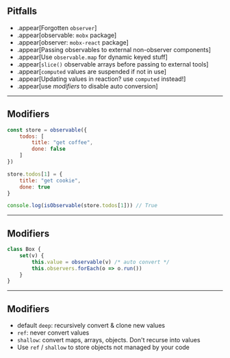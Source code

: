 

## Pitfalls

* .appear[Forgotten `observer`]
* .appear[observable: `mobx` package]
* .appear[observer: `mobx-react` package]
* .appear[Passing observables to external non-observer components]
* .appear[Use `observable.map` for dynamic keyed stuff]
* .appear[`slice()` observable arrays before passing to external tools]
* .appear[`computed` values are suspended if not in use]
* .appear[Updating values in reaction? use `computed` instead!]
* .appear[use _modifiers_ to disable auto conversion]

---

## Modifiers

```javascript
const store = observable({
    todos: [
        title: "get coffee",
        done: false
    ]
})

store.todos[1] = {
    title: "get cookie",
    done: true
}

console.log(isObservable(store.todos[1])) // True
```

---

## Modifiers

```javascript
class Box {
    set(v) {
        this.value = observable(v) /* auto convert */
        this.observers.forEach(o => o.run())
    }
}
```

---

## Modifiers

* default `deep`: recursively convert & clone new values
* `ref`: never convert values
* `shallow`: convert maps, arrays, objects. Don't recurse into values
* Use `ref` / `shallow`  to store objects not managed by your code

